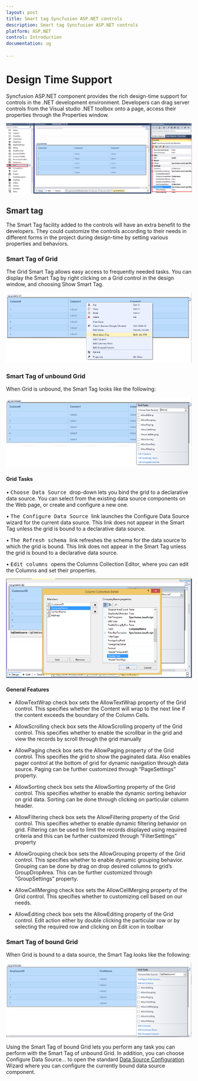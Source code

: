 ```yaml
---
layout: post
title: Smart tag Syncfusion ASP.NET controls
description: Smart tag Syncfusion ASP.NET controls
platform: ASP.NET
control: Introduction
documentation: ug

---
```

# Design Time Support

Syncfusion ASP.NET component provides the rich design-time support for controls in the .NET development environment. Developers can drag server controls from the Visual studio .NET toolbox onto a page, access their properties through the Properties window.

![](Core_images/Smarttag5.png)

## Smart tag

The Smart Tag facility added to the controls will have an extra benefit to the developers. They could customize the controls according to their needs in different forms in the project during design-time by setting various properties and behaviors. 

### Smart Tag of Grid

The Grid Smart Tag allows easy access to frequently needed tasks. You can display the Smart Tag by right clicking on a Grid control in the design window, and choosing Show Smart Tag.

![](Core_images/Smarttag3.png)

### Smart Tag of unbound Grid

When Grid is unbound, the Smart Tag looks like the following:

![](Core_images/Smarttag4.png)

#### Grid Tasks

•	<kbd> Choose Data Source </kbd> drop-down lets you bind the grid to a declarative data source. You can select from the existing data source components on the Web page, or create and configure a new one.

•   <kbd> The Configure Data Source </kbd> link launches the Configure Data Source wizard for the current data source. This link does not appear in the Smart Tag unless the grid is bound to a declarative data source.

•   <kbd> The Refresh schema </kbd> link refreshes the schema for the data source to which the grid is bound. This link does not appear in the Smart Tag unless the grid is bound to a declarative data source.

•	<kbd> Edit columns </kbd> opens the Columns Collection Editor, where you can edit the Columns and set their properties.

![](Core_images/Smarttag2.png)

#### General Features

* AllowTextWrap check box sets the AllowTextWrap property of the Grid control. This specifies whether the Content will wrap to the next line if the content exceeds the boundary of the Column Cells.

* AllowScrolling check box sets the AllowScrolling property of the Grid control. This specifies whether to enable the scrollbar in the grid and view the records by scroll through the grid manually

* AllowPaging check box sets the AllowPaging property of the Grid control. This specifies the grid to show the paginated data. Also enables pager control at the bottom of grid for dynamic navigation through data source. Paging can be further customized through “PageSettings” property.

* AllowSorting check box sets the AllowSorting property of the Grid control. This specifies whether to enable the dynamic sorting behavior on grid data. Sorting can be done through clicking on particular column header.

* AllowFiltering check box sets the AllowFiltering property of the Grid control. This specifies whether to enable dynamic filtering behavior on grid. Filtering can be used to limit the records displayed using required criteria and this can be further customized through “FilterSettings” property

* AllowGrouping check box sets the AllowGrouping property of the Grid control. This specifies whether to enable dynamic grouping behavior. Grouping can be done by drag on drop desired columns to grid’s GroupDropArea. This can be further customized through “GroupSettings” property.

* AllowCellMerging check box sets the AllowCellMerging property of the Grid control. This specifies whether to customizing cell based on our needs.

* AllowEditing check box sets the AllowEditing property of the Grid control. Edit action either by double clicking the particular row or by selecting the required row and clicking on Edit icon in toolbar

### Smart Tag of bound Grid

When Grid is bound to a data source, the Smart Tag looks like the following:

![](Core_images/Smarttag1.png)

Using the Smart Tag of bound Grid lets you perform any task you can perform with the Smart Tag of unbound Grid. In addition, you can choose Configure Data Source... to open the standard [Data Source Configuration](http://msdn2.microsoft.com/en-us/library/ms247282(VS.80).aspx) Wizard where you can configure the currently bound data source component.
